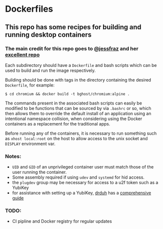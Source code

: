 # Dockerfiles

## This repo has some recipes for building and running desktop containers

### The main credit for this repo goes to [@jessfraz](https://twitter.com/jessfraz) and her [excellent repo](https://github.com/jessfraz/dockerfiles)

Each subdirectory should have a `Dockerfile` and bash scripts which can be
used to build and run the image respectively.

Building should be done with tags in the directory containing the
desired `Dockerfile`, for example:

```console
$ cd chromium && docker build -t bghost/chromium:alpine .
```

The commands present in the associated bash scripts can easily be modified to
be functions that can be sourced by via `.bashrc` or so, which then allows
them to override the default install of an application using an intentional
namespace collision, when considering using the Docker containers as a
replacement for the traditional apps.

Before running any of the containers, it is necessary to run something such as
`xhost local:root` on the host to allow access to the unix socket and
`DISPLAY` environment var.  

### Notes:

* `UID` and `GID` of an unprivileged container user must match those of the
  user running the container.
* Some assembly required if using `udev` and `systemd` for hid access.
* the `plugdev` group may be necessary for access to a u2f token such as a
  YubiKey
* for assistance with setting up a YubiKey, [drduh](https://github.com/drduh)
  has a [comprehensive guide](https://github.com/drduh/YubiKey-Guide)

### TODO:

* CI pipline and Docker registry for regular updates
